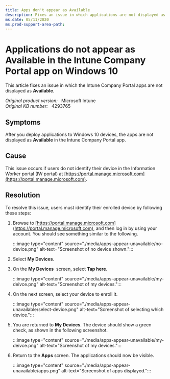 ```yaml
---
title: Apps don't appear as Available
description: Fixes an issue in which applications are not displayed as Available in the Intune Company Portal app on a Windows 10 device.
ms.date: 05/11/2020
ms.prod-support-area-path:
---
```

# Applications do not appear as Available in the Intune Company Portal app on Windows 10

This article fixes an issue in which the Intune Company Portal apps are not displayed as **Available**.

_Original product version:_ &nbsp; Microsoft Intune  
_Original KB number:_ &nbsp; 4293765

## Symptoms

After you deploy applications to Windows 10 devices, the apps are not displayed as **Available** in the Intune Company Portal app.

## Cause

This issue occurs if users do not identify their device in the Information Worker portal (IW portal) at [https://portal.manage.microsoft.com](https://portal.manage.microsoft.com).

## Resolution

To resolve this issue, users must identify their enrolled device by following these steps:

1. Browse to [https://portal.manage.microsoft.com](https://portal.manage.microsoft.com), and then log in by using your account. You should see something similar to the following.

   :::image type="content" source="./media/apps-appear-unavailable/no-device.png" alt-text="Screenshot of no device shown.":::

2. Select **My Devices**.
3. On the **My Devices**  screen, select **Tap here**.

   :::image type="content" source="./media/apps-appear-unavailable/my-deivce.png" alt-text="Screenshot of my devices.":::

4. On the next screen, select your device to enroll it.

   :::image type="content" source="./media/apps-appear-unavailable/select-device.png" alt-text="Screenshot of selecting which device.":::

5. You are returned to **My Devices**. The device should show a green check, as shown in the following screenshot.

   :::image type="content" source="./media/apps-appear-unavailable/my-deivce.png" alt-text="Screenshot of my devices.":::

6. Return to the **Apps** screen. The applications should now be visible.

   :::image type="content" source="./media/apps-appear-unavailable/apps.png" alt-text="Screenshot of apps displayed.":::

